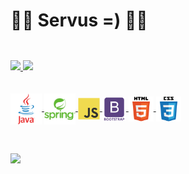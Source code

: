 # 🐱‍👤 Servus =) 🐱‍💻

##
<br>
 <div>
  <a href="https://github.com/hsugui">
   <img height="180em" src="https://github-readme-stats.vercel.app/api/top-langs/?username=hsugui&layout=compact&langs_count=7&theme=synthwave"/>
  <img height="180em" src="https://github-readme-stats.vercel.app/api?username=hsugui&show_icons=true&theme=tokyonight&include_all_commits=true&count_private=true"/>
</div>
<br>
<div style="display: inline_block"><br>
  <img align="center" alt="Java" width="50" src="https://raw.githubusercontent.com/devicons/devicon/master/icons/java/java-original-wordmark.svg">
  <img align="center" alt="Spring" width="50" src="https://raw.githubusercontent.com/devicons/devicon/master/icons/spring/spring-original-wordmark.svg">
  <img align="center" alt="JS" width="35" src="https://raw.githubusercontent.com/devicons/devicon/master/icons/javascript/javascript-original.svg">
  <img align="center" alt="Bootstrap" width="38" src="https://raw.githubusercontent.com/devicons/devicon/master/icons/bootstrap/bootstrap-plain-wordmark.svg">
  <img align="center" alt="HTML" width="40" src="https://raw.githubusercontent.com/devicons/devicon/master/icons/html5/html5-original-wordmark.svg">
  <img align="center" alt="CSS" width="40" src="https://raw.githubusercontent.com/devicons/devicon/master/icons/css3/css3-original-wordmark.svg">
</div>

##
  
<div><br>
    <a href="https://hiiki.medium.com/" target="blank"><img src="https://img.shields.io/badge/Medium-12100E?style=for-the-badge&logo=medium&logoColor=white" target="_blank"></a>
</div>

